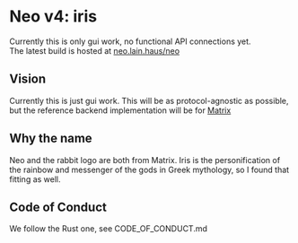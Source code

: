 # Neo v4: iris

Currently this is only gui work, no functional API connections yet.  
The latest build is hosted at [neo.lain.haus/neo](https://neo.lain.haus/neo)  

## Vision
Currently this is just gui work. This will be as protocol-agnostic as possible,
but the reference backend implementation will be for [Matrix](https://matrix.org)

## Why the name
Neo and the rabbit logo are both from Matrix. Iris is the personification of the rainbow and messenger of the gods in Greek mythology, so I found that fitting as well.

## Code of Conduct
We follow the Rust one, see CODE_OF_CONDUCT.md
